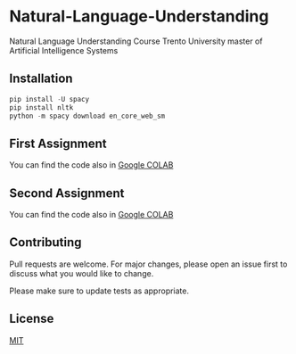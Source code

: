 # Natural-Language-Understanding

Natural Language Understanding Course Trento University master of Artificial Intelligence Systems

## Installation
```python
pip install -U spacy
pip install nltk
python -m spacy download en_core_web_sm
```
## First Assignment

You can find the code also in [Google COLAB](https://colab.research.google.com/drive/1Qb3b2O8ayCsM4GMuaC2r_mHcuZr7R8Yq?usp=sharing)

## Second Assignment
You can find the code also in [Google COLAB](https://colab.research.google.com/drive/1GjitEkD4H9ivjuYyVEoddp8IO0-yRUZj?usp=sharing) 

## Contributing
Pull requests are welcome. For major changes, please open an issue first to discuss what you would like to change.

Please make sure to update tests as appropriate.

## License
[MIT](https://choosealicense.com/licenses/mit/)


